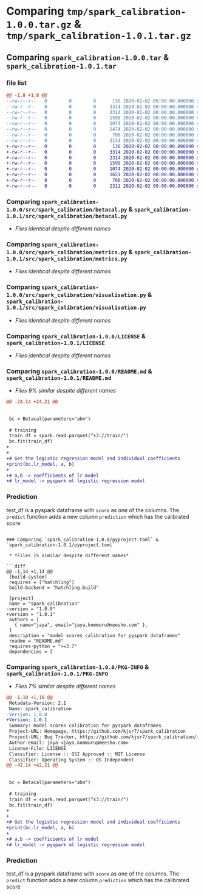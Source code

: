 # Comparing `tmp/spark_calibration-1.0.0.tar.gz` & `tmp/spark_calibration-1.0.1.tar.gz`

## Comparing `spark_calibration-1.0.0.tar` & `spark_calibration-1.0.1.tar`

### file list

```diff
@@ -1,8 +1,8 @@
--rw-r--r--   0        0        0      136 2020-02-02 00:00:00.000000 spark_calibration-1.0.0/src/spark_calibration/__init__.py
--rw-r--r--   0        0        0     3314 2020-02-02 00:00:00.000000 spark_calibration-1.0.0/src/spark_calibration/betacal.py
--rw-r--r--   0        0        0     2314 2020-02-02 00:00:00.000000 spark_calibration-1.0.0/src/spark_calibration/metrics.py
--rw-r--r--   0        0        0     1598 2020-02-02 00:00:00.000000 spark_calibration-1.0.0/src/spark_calibration/visualisation.py
--rw-r--r--   0        0        0     1074 2020-02-02 00:00:00.000000 spark_calibration-1.0.0/LICENSE
--rw-r--r--   0        0        0     1474 2020-02-02 00:00:00.000000 spark_calibration-1.0.0/README.md
--rw-r--r--   0        0        0      706 2020-02-02 00:00:00.000000 spark_calibration-1.0.0/pyproject.toml
--rw-r--r--   0        0        0     2134 2020-02-02 00:00:00.000000 spark_calibration-1.0.0/PKG-INFO
+-rw-r--r--   0        0        0      136 2020-02-02 00:00:00.000000 spark_calibration-1.0.1/src/spark_calibration/__init__.py
+-rw-r--r--   0        0        0     3314 2020-02-02 00:00:00.000000 spark_calibration-1.0.1/src/spark_calibration/betacal.py
+-rw-r--r--   0        0        0     2314 2020-02-02 00:00:00.000000 spark_calibration-1.0.1/src/spark_calibration/metrics.py
+-rw-r--r--   0        0        0     1598 2020-02-02 00:00:00.000000 spark_calibration-1.0.1/src/spark_calibration/visualisation.py
+-rw-r--r--   0        0        0     1074 2020-02-02 00:00:00.000000 spark_calibration-1.0.1/LICENSE
+-rw-r--r--   0        0        0     1651 2020-02-02 00:00:00.000000 spark_calibration-1.0.1/README.md
+-rw-r--r--   0        0        0      706 2020-02-02 00:00:00.000000 spark_calibration-1.0.1/pyproject.toml
+-rw-r--r--   0        0        0     2311 2020-02-02 00:00:00.000000 spark_calibration-1.0.1/PKG-INFO
```

### Comparing `spark_calibration-1.0.0/src/spark_calibration/betacal.py` & `spark_calibration-1.0.1/src/spark_calibration/betacal.py`

 * *Files identical despite different names*

### Comparing `spark_calibration-1.0.0/src/spark_calibration/metrics.py` & `spark_calibration-1.0.1/src/spark_calibration/metrics.py`

 * *Files identical despite different names*

### Comparing `spark_calibration-1.0.0/src/spark_calibration/visualisation.py` & `spark_calibration-1.0.1/src/spark_calibration/visualisation.py`

 * *Files identical despite different names*

### Comparing `spark_calibration-1.0.0/LICENSE` & `spark_calibration-1.0.1/LICENSE`

 * *Files identical despite different names*

### Comparing `spark_calibration-1.0.0/README.md` & `spark_calibration-1.0.1/README.md`

 * *Files 9% similar despite different names*

```diff
@@ -24,14 +24,21 @@
 
 
 bc = Betacal(parameters="abm")
 
 # training
 train_df = spark.read.parquet("s3://train/")
 bc.fit(train_df)
+
+
+# Get the logistic regression model and individual coefficients
+print(bc.lr_model, a, b)
+
+# a,b -> coefficients of lr model
+# lr_model -> pyspark ml logistic regression model
 ```
 
 
 ### Prediction
 
 test_df is a pyspark dataframe with `score` as one of the columns. The `predict` function adds a new column `prediction` which has the calibrated score
```

### Comparing `spark_calibration-1.0.0/pyproject.toml` & `spark_calibration-1.0.1/pyproject.toml`

 * *Files 1% similar despite different names*

```diff
@@ -1,14 +1,14 @@
 [build-system]
 requires = ["hatchling"]
 build-backend = "hatchling.build"
 
 [project]
 name = "spark_calibration"
-version = "1.0.0"
+version = "1.0.1"
 authors = [
   { name="jaya", email="jaya.kommuru@meesho.com" },
 ]
 description = "model scores calibration for pyspark dataframes"
 readme = "README.md"
 requires-python = ">=3.7"
 dependencies = [
```

### Comparing `spark_calibration-1.0.0/PKG-INFO` & `spark_calibration-1.0.1/PKG-INFO`

 * *Files 7% similar despite different names*

```diff
@@ -1,10 +1,10 @@
 Metadata-Version: 2.1
 Name: spark_calibration
-Version: 1.0.0
+Version: 1.0.1
 Summary: model scores calibration for pyspark dataframes
 Project-URL: Homepage, https://github.com/kjsr7/spark_calibration
 Project-URL: Bug Tracker, https://github.com/kjsr7/spark_calibration/issues
 Author-email: jaya <jaya.kommuru@meesho.com>
 License-File: LICENSE
 Classifier: License :: OSI Approved :: MIT License
 Classifier: Operating System :: OS Independent
@@ -42,14 +42,21 @@
 
 
 bc = Betacal(parameters="abm")
 
 # training
 train_df = spark.read.parquet("s3://train/")
 bc.fit(train_df)
+
+
+# Get the logistic regression model and individual coefficients
+print(bc.lr_model, a, b)
+
+# a,b -> coefficients of lr model
+# lr_model -> pyspark ml logistic regression model
 ```
 
 
 ### Prediction
 
 test_df is a pyspark dataframe with `score` as one of the columns. The `predict` function adds a new column `prediction` which has the calibrated score
```

